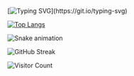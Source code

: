 [![Typing SVG](https://readme-typing-svg.herokuapp.com?font=Fira+Code&duration=2500&pause=1000&color=40C9FF&vCenter=true&width=435&lines=Hello+World!+I'm+TheHMBB;Welcome+to+my+GitHub+profile!)](https://git.io/typing-svg)



[![Top Langs](https://github-readme-stats.vercel.app/api/top-langs/?username=TheHMBB)]()


![Snake animation](https://github.com/TheHMBB/TheHMBB/blob/output/github-contribution-grid-snake.svg)

![GitHub Streak](https://streak-stats.demolab.com?user=TheHMBB&theme=tokyonight&hide_border=true)

![Visitor Count](https://komarev.com/ghpvc/?username=TheHMBB&style=flat-square&color=blue)

